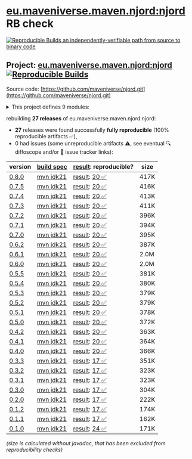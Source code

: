 [eu.maveniverse.maven.njord:njord](https://central.sonatype.com/artifact/eu.maveniverse.maven.njord/njord/versions) RB check
=======

[![Reproducible Builds](https://reproducible-builds.org/images/logos/rb.svg) an independently-verifiable path from source to binary code](https://reproducible-builds.org/)

## Project: [eu.maveniverse.maven.njord:njord](https://central.sonatype.com/artifact/eu.maveniverse.maven.njord/njord/versions) [![Reproducible Builds](https://img.shields.io/endpoint?url=https://raw.githubusercontent.com/jvm-repo-rebuild/reproducible-central/master/content/eu/maveniverse/maven/njord/badge.json)](https://github.com/jvm-repo-rebuild/reproducible-central/blob/master/content/eu/maveniverse/maven/njord/README.md)

Source code: [https://github.com/maveniverse/njord.git](https://github.com/maveniverse/njord.git)

<details><summary>This project defines 9 modules:</summary>

* [eu.maveniverse.maven.njord.publisher:apache](https://central.sonatype.com/artifact/eu.maveniverse.maven.njord.publisher/apache/overview)
* [eu.maveniverse.maven.njord.publisher:deploy](https://central.sonatype.com/artifact/eu.maveniverse.maven.njord.publisher/deploy/overview)
* [eu.maveniverse.maven.njord.publisher:publisher](https://central.sonatype.com/artifact/eu.maveniverse.maven.njord.publisher/publisher/overview)
* [eu.maveniverse.maven.njord.publisher:sonatype](https://central.sonatype.com/artifact/eu.maveniverse.maven.njord.publisher/sonatype/overview)
* [eu.maveniverse.maven.njord:core](https://central.sonatype.com/artifact/eu.maveniverse.maven.njord/core/overview)
* [eu.maveniverse.maven.njord:extension](https://central.sonatype.com/artifact/eu.maveniverse.maven.njord/extension/overview)
* [eu.maveniverse.maven.njord:extension3](https://central.sonatype.com/artifact/eu.maveniverse.maven.njord/extension3/overview)
* [eu.maveniverse.maven.njord:njord](https://central.sonatype.com/artifact/eu.maveniverse.maven.njord/njord/overview)
* [eu.maveniverse.maven.plugins:njord](https://central.sonatype.com/artifact/eu.maveniverse.maven.plugins/njord/overview)
</details>

rebuilding **27 releases** of eu.maveniverse.maven.njord:njord:
- **27** releases were found successfully **fully reproducible** (100% reproducible artifacts :white_check_mark:),
- 0 had issues (some unreproducible artifacts :warning:, see eventual :mag: diffoscope and/or :memo: issue tracker links):

| version | [build spec](/BUILDSPEC.md) | [result](https://reproducible-builds.org/docs/jvm/): reproducible? | size |
| -- | --------- | ------ | -- |
| [0.8.0](https://central.sonatype.com/artifact/eu.maveniverse.maven.njord/njord/0.8.0/pom) | [mvn jdk21](njord-0.8.0.buildspec) | [result](njord-0.8.0.buildinfo): [20 :white_check_mark: ](njord-0.8.0.buildcompare) | 417K |
| [0.7.5](https://central.sonatype.com/artifact/eu.maveniverse.maven.njord/njord/0.7.5/pom) | [mvn jdk21](njord-0.7.5.buildspec) | [result](njord-0.7.5.buildinfo): [20 :white_check_mark: ](njord-0.7.5.buildcompare) | 416K |
| [0.7.4](https://central.sonatype.com/artifact/eu.maveniverse.maven.njord/njord/0.7.4/pom) | [mvn jdk21](njord-0.7.4.buildspec) | [result](njord-0.7.4.buildinfo): [20 :white_check_mark: ](njord-0.7.4.buildcompare) | 413K |
| [0.7.3](https://central.sonatype.com/artifact/eu.maveniverse.maven.njord/njord/0.7.3/pom) | [mvn jdk21](njord-0.7.3.buildspec) | [result](njord-0.7.3.buildinfo): [20 :white_check_mark: ](njord-0.7.3.buildcompare) | 411K |
| [0.7.2](https://central.sonatype.com/artifact/eu.maveniverse.maven.njord/njord/0.7.2/pom) | [mvn jdk21](njord-0.7.2.buildspec) | [result](njord-0.7.2.buildinfo): [20 :white_check_mark: ](njord-0.7.2.buildcompare) | 396K |
| [0.7.1](https://central.sonatype.com/artifact/eu.maveniverse.maven.njord/njord/0.7.1/pom) | [mvn jdk21](njord-0.7.1.buildspec) | [result](njord-0.7.1.buildinfo): [20 :white_check_mark: ](njord-0.7.1.buildcompare) | 394K |
| [0.7.0](https://central.sonatype.com/artifact/eu.maveniverse.maven.njord/njord/0.7.0/pom) | [mvn jdk21](njord-0.7.0.buildspec) | [result](njord-0.7.0.buildinfo): [20 :white_check_mark: ](njord-0.7.0.buildcompare) | 395K |
| [0.6.2](https://central.sonatype.com/artifact/eu.maveniverse.maven.njord/njord/0.6.2/pom) | [mvn jdk21](njord-0.6.2.buildspec) | [result](njord-0.6.2.buildinfo): [20 :white_check_mark: ](njord-0.6.2.buildcompare) | 387K |
| [0.6.1](https://central.sonatype.com/artifact/eu.maveniverse.maven.njord/njord/0.6.1/pom) | [mvn jdk21](njord-0.6.1.buildspec) | [result](njord-0.6.1.buildinfo): [20 :white_check_mark: ](njord-0.6.1.buildcompare) | 2.0M |
| [0.6.0](https://central.sonatype.com/artifact/eu.maveniverse.maven.njord/njord/0.6.0/pom) | [mvn jdk21](njord-0.6.0.buildspec) | [result](njord-0.6.0.buildinfo): [20 :white_check_mark: ](njord-0.6.0.buildcompare) | 2.0M |
| [0.5.5](https://central.sonatype.com/artifact/eu.maveniverse.maven.njord/njord/0.5.5/pom) | [mvn jdk21](njord-0.5.5.buildspec) | [result](njord-0.5.5.buildinfo): [20 :white_check_mark: ](njord-0.5.5.buildcompare) | 381K |
| [0.5.4](https://central.sonatype.com/artifact/eu.maveniverse.maven.njord/njord/0.5.4/pom) | [mvn jdk21](njord-0.5.4.buildspec) | [result](njord-0.5.4.buildinfo): [20 :white_check_mark: ](njord-0.5.4.buildcompare) | 380K |
| [0.5.3](https://central.sonatype.com/artifact/eu.maveniverse.maven.njord/njord/0.5.3/pom) | [mvn jdk21](njord-0.5.3.buildspec) | [result](njord-0.5.3.buildinfo): [20 :white_check_mark: ](njord-0.5.3.buildcompare) | 379K |
| [0.5.2](https://central.sonatype.com/artifact/eu.maveniverse.maven.njord/njord/0.5.2/pom) | [mvn jdk21](njord-0.5.2.buildspec) | [result](njord-0.5.2.buildinfo): [20 :white_check_mark: ](njord-0.5.2.buildcompare) | 379K |
| [0.5.1](https://central.sonatype.com/artifact/eu.maveniverse.maven.njord/njord/0.5.1/pom) | [mvn jdk21](njord-0.5.1.buildspec) | [result](njord-0.5.1.buildinfo): [20 :white_check_mark: ](njord-0.5.1.buildcompare) | 378K |
| [0.5.0](https://central.sonatype.com/artifact/eu.maveniverse.maven.njord/njord/0.5.0/pom) | [mvn jdk21](njord-0.5.0.buildspec) | [result](njord-0.5.0.buildinfo): [20 :white_check_mark: ](njord-0.5.0.buildcompare) | 372K |
| [0.4.2](https://central.sonatype.com/artifact/eu.maveniverse.maven.njord/njord/0.4.2/pom) | [mvn jdk21](njord-0.4.2.buildspec) | [result](njord-0.4.2.buildinfo): [20 :white_check_mark: ](njord-0.4.2.buildcompare) | 363K |
| [0.4.1](https://central.sonatype.com/artifact/eu.maveniverse.maven.njord/njord/0.4.1/pom) | [mvn jdk21](njord-0.4.1.buildspec) | [result](njord-0.4.1.buildinfo): [20 :white_check_mark: ](njord-0.4.1.buildcompare) | 364K |
| [0.4.0](https://central.sonatype.com/artifact/eu.maveniverse.maven.njord/njord/0.4.0/pom) | [mvn jdk21](njord-0.4.0.buildspec) | [result](njord-0.4.0.buildinfo): [20 :white_check_mark: ](njord-0.4.0.buildcompare) | 366K |
| [0.3.3](https://central.sonatype.com/artifact/eu.maveniverse.maven.njord/njord/0.3.3/pom) | [mvn jdk21](njord-0.3.3.buildspec) | [result](njord-0.3.3.buildinfo): [17 :white_check_mark: ](njord-0.3.3.buildcompare) | 351K |
| [0.3.2](https://central.sonatype.com/artifact/eu.maveniverse.maven.njord/njord/0.3.2/pom) | [mvn jdk21](njord-0.3.2.buildspec) | [result](njord-0.3.2.buildinfo): [17 :white_check_mark: ](njord-0.3.2.buildcompare) | 323K |
| [0.3.1](https://central.sonatype.com/artifact/eu.maveniverse.maven.njord/njord/0.3.1/pom) | [mvn jdk21](njord-0.3.1.buildspec) | [result](njord-0.3.1.buildinfo): [17 :white_check_mark: ](njord-0.3.1.buildcompare) | 323K |
| [0.3.0](https://central.sonatype.com/artifact/eu.maveniverse.maven.njord/njord/0.3.0/pom) | [mvn jdk21](njord-0.3.0.buildspec) | [result](njord-0.3.0.buildinfo): [17 :white_check_mark: ](njord-0.3.0.buildcompare) | 304K |
| [0.2.0](https://central.sonatype.com/artifact/eu.maveniverse.maven.njord/njord/0.2.0/pom) | [mvn jdk21](njord-0.2.0.buildspec) | [result](njord-0.2.0.buildinfo): [17 :white_check_mark: ](njord-0.2.0.buildcompare) | 222K |
| [0.1.2](https://central.sonatype.com/artifact/eu.maveniverse.maven.njord/njord/0.1.2/pom) | [mvn jdk21](njord-0.1.2.buildspec) | [result](njord-0.1.2.buildinfo): [17 :white_check_mark: ](njord-0.1.2.buildcompare) | 174K |
| [0.1.1](https://central.sonatype.com/artifact/eu.maveniverse.maven.njord/njord/0.1.1/pom) | [mvn jdk21](njord-0.1.1.buildspec) | [result](njord-0.1.1.buildinfo): [17 :white_check_mark: ](njord-0.1.1.buildcompare) | 162K |
| [0.1.0](https://central.sonatype.com/artifact/eu.maveniverse.maven.njord/njord/0.1.0/pom) | [mvn jdk21](njord-0.1.0.buildspec) | [result](njord-0.1.0.buildinfo): [24 :white_check_mark: ](njord-0.1.0.buildcompare) | 171K |

<i>(size is calculated without javadoc, that has been excluded from reproducibility checks)</i>
